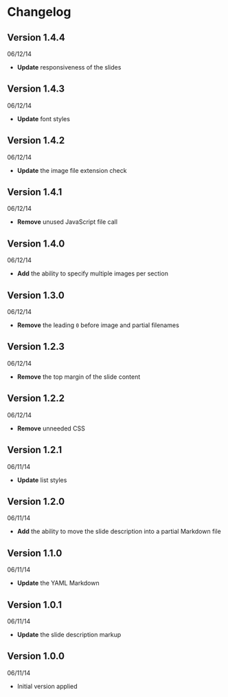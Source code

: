 # Changelog

## Version 1.4.4
06/12/14

- **Update** responsiveness of the slides

## Version 1.4.3
06/12/14

- **Update** font styles

## Version 1.4.2
06/12/14

- **Update** the image file extension check

## Version 1.4.1
06/12/14

- **Remove** unused JavaScript file call

## Version 1.4.0
06/12/14

- **Add** the ability to specify multiple images per section

## Version 1.3.0
06/12/14

- **Remove** the leading `0` before image and partial filenames

## Version 1.2.3
06/12/14

- **Remove** the top margin of the slide content

## Version 1.2.2
06/12/14

- **Remove** unneeded CSS

## Version 1.2.1
06/11/14

- **Update** list styles

## Version 1.2.0
06/11/14

- **Add** the ability to move the slide description into a partial Markdown file

## Version 1.1.0
06/11/14

- **Update** the YAML Markdown

## Version 1.0.1
06/11/14

- **Update** the slide description markup

## Version 1.0.0
06/11/14

- Initial version applied


